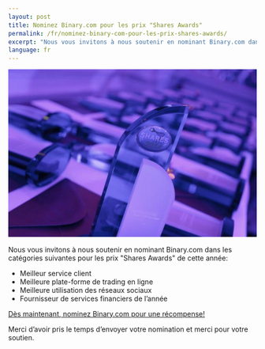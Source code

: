 ```yaml
---
layout: post
title: Nominez Binary.com pour les prix "Shares Awards"
permalink: /fr/nominez-binary-com-pour-les-prix-shares-awards/
excerpt: "Nous vous invitons à nous soutenir en nominant Binary.com dans les catégories suivantes pour les prix..."
language: fr 
---
```


![](/images/sharesAward2015.png)

Nous vous invitons à nous soutenir en nominant Binary.com dans les catégories suivantes pour les prix "Shares Awards" de cette année:

* Meilleur service client
* Meilleure plate-forme de trading en ligne
* Meilleure utilisation des réseaux sociaux
* Fournisseur de services financiers de l’année

[Dès maintenant, nominez Binary.com pour une récompense!](http://info.binary.com/sharesawards15)

Merci d’avoir pris le temps d’envoyer votre nomination et merci pour votre soutien.
